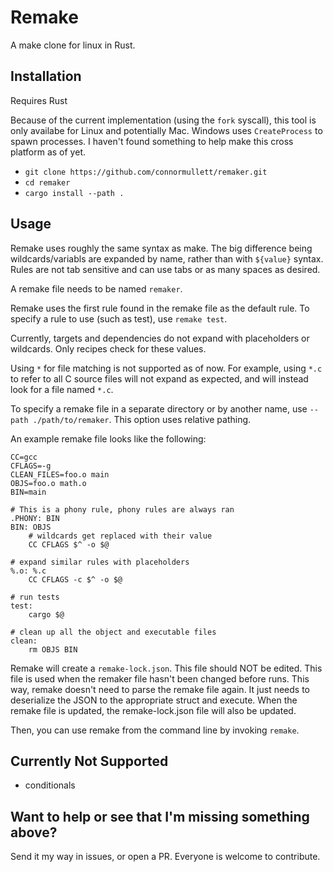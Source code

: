 
# Remake
A make clone for linux in Rust.

## Installation
Requires Rust

Because of the current implementation (using the `fork` syscall), this tool is only availabe for Linux and potentially Mac. Windows uses `CreateProcess` to spawn processes. I haven't found something to help make this cross platform as of yet.

- `git clone https://github.com/connormullett/remaker.git`
- `cd remaker`
- `cargo install --path .`

## Usage
Remake uses roughly the same syntax as make. The big difference being wildcards/variabls are expanded by name, rather than with `${value}` syntax. Rules are not tab sensitive and can use tabs or as many spaces as desired.

A remake file needs to be named `remaker`.

Remake uses the first rule found in the remake file as the default rule. To specify a rule to use (such as test), use `remake test`.

Currently, targets and dependencies do not expand with placeholders or wildcards. Only recipes check for these values.

Using `*` for file matching is not supported as of now. For example, using `*.c` to refer to all C source files will not expand as expected, and will instead look for a file named `*.c`.

To specify a remake file in a separate directory or by another name, use `--path ./path/to/remaker`. This option uses relative pathing.

An example remake file looks like the following:

```
CC=gcc
CFLAGS=-g
CLEAN_FILES=foo.o main
OBJS=foo.o math.o
BIN=main

# This is a phony rule, phony rules are always ran
.PHONY: BIN
BIN: OBJS
    # wildcards get replaced with their value
    CC CFLAGS $^ -o $@

# expand similar rules with placeholders
%.o: %.c
    CC CFLAGS -c $^ -o $@

# run tests
test:
    cargo $@

# clean up all the object and executable files
clean:
    rm OBJS BIN

```

Remake will create a `remake-lock.json`. This file should NOT be edited. This file is used when the remaker file hasn't been changed before runs. This way, remake doesn't need to parse the remake file again. It just needs to deserialize the JSON to the appropriate struct and execute. When the remake file is updated, the remake-lock.json file will also be updated.

Then, you can use remake from the command line by invoking `remake`.

## Currently Not Supported
- conditionals

## Want to help or see that I'm missing something above?
Send it my way in issues, or open a PR. Everyone is welcome to contribute.
